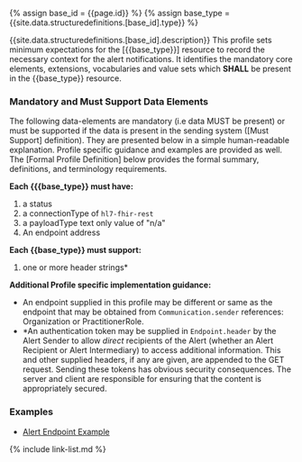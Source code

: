 {% assign base_id = {{page.id}} %}
{% assign base_type = {{site.data.structuredefinitions.[base_id].type}} %}

{{site.data.structuredefinitions.[base_id].description}}  This profile sets minimum expectations for the [{{base_type}}] resource to record the necessary context for the alert notifications.   It identifies the mandatory core elements, extensions, vocabularies and value sets which **SHALL** be present in the {{base_type}} resource.

### Mandatory and Must Support Data Elements

The following data-elements are mandatory (i.e data MUST be present) or must be supported if the data is present in the sending system ([Must Support] definition). They are presented below in a simple human-readable explanation.  Profile specific guidance and examples are provided as well.  The [Formal Profile Definition] below provides the  formal summary, definitions, and  terminology requirements.

**Each {{{base_type}} must have:**

1. a status
1. a connectionType of `hl7-fhir-rest`
1. a payloadType text only value of "n/a"
1. An endpoint address

**Each {{base_type}} must support:**

1.  one or more header strings*

**Additional Profile specific implementation guidance:**

- An endpoint supplied in this profile may be different or same as the endpoint that may be obtained from `Communication.sender` references: Organization or PractitionerRole.
- \*An authentication token may be supplied in `Endpoint.header`  by the Alert Sender to allow *direct* recipients of the Alert (whether an Alert Recipient or Alert Intermediary) to access additional information. This and other supplied headers, if any are given, are appended to the GET request. Sending these tokens has obvious security consequences. The server and client are responsible for ensuring that the content is appropriately secured.

### Examples

- [Alert Endpoint Example](Endpoint-example-1.html)

{% include link-list.md %}
